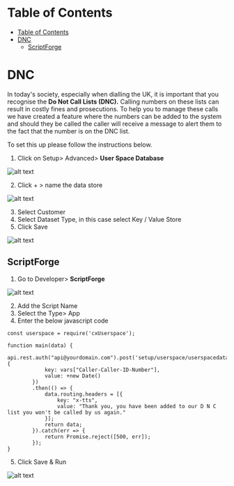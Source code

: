 # Table of Contents

- [Table of Contents](#table-of-contents)
- [DNC](#dnc)
  - [ScriptForge](#scriptforge) 

# DNC

In today's society, especially when dialling the UK, it is important that you recognise the **Do Not Call Lists (DNC).** Calling numbers on these lists can result in costly fines and prosecutions. To help you to manage these calls we have created a feature where the numbers can be added to the system and should they be called the caller will receive a message to alert them to the fact that the number is on the DNC list. 
 
To set this up please follow the instructions below.

1. Click on Setup> Advanced> **User Space Database**

![alt text][dnc-1]

2. Click + > name the data store

![alt text][dnc-2]

3. Select Customer
4. Select Dataset Type, in this case select Key / Value Store
5. Click Save

![alt text][dnc-3]

## ScriptForge

1) Go to Developer> **ScriptForge**

![alt text][dnc-4]

2) Add the Script Name
3) Select the Type> App
4) Enter the below javascript code

```
const userspace = require('cxUserspace');

function main(data) {
    api.rest.auth("api@yourdomain.com").post('setup/userspace/userspacedataname/', {
            key: vars["Caller-Caller-ID-Number"],
            value: +new Date()
        })
        .then(() => {
            data.routing.headers = [{
                key: "x-tts",
                value: "Thank you, you have been added to our D N C list you won't be called by us again."
            }];
            return data;
        }).catch(err => {
            return Promise.reject([500, err]);
        });
}
```

5. Click Save & Run

![alt text][dnc-7]




[dnc-1]: https://raw.githubusercontent.com/digipigeon/connexcs-user-docs/master/new-images/dnc-1.png "DNC-1"
[dnc-2]: https://raw.githubusercontent.com/digipigeon/connexcs-user-docs/master/new-images/dnc-2.png "DNC-2"
[dnc-3]: https://raw.githubusercontent.com/digipigeon/connexcs-user-docs/master/new-images/dnc-3.png "DNC-3"
[dnc-4]: https://raw.githubusercontent.com/digipigeon/connexcs-user-docs/master/new-images/dnc-4.png "DNC-4"
[dnc-5]: https://raw.githubusercontent.com/digipigeon/connexcs-user-docs/master/new-images/dnc-5.png "DNC-5"
[dnc-6]: https://raw.githubusercontent.com/digipigeon/connexcs-user-docs/master/new-images/dnc-6.png "DNC-6"
[dnc-7]: https://raw.githubusercontent.com/digipigeon/connexcs-user-docs/master/new-images/dnc-7.png "DNC-7"






